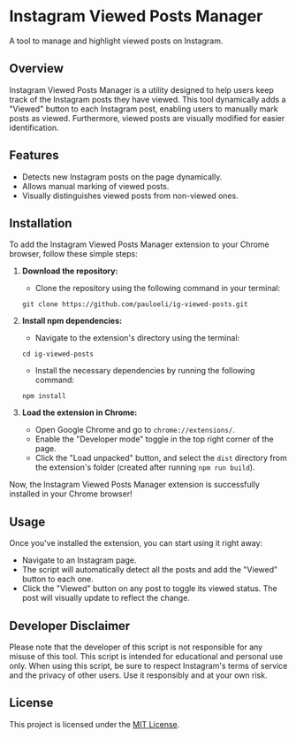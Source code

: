 # Instagram Viewed Posts Manager

A tool to manage and highlight viewed posts on Instagram.

## Overview

Instagram Viewed Posts Manager is a utility designed to help users keep track of the Instagram posts they have viewed.
This tool dynamically adds a "Viewed" button to each Instagram post, enabling users to manually mark posts as viewed.
Furthermore, viewed posts are visually modified for easier identification.

## Features

- Detects new Instagram posts on the page dynamically.
- Allows manual marking of viewed posts.
- Visually distinguishes viewed posts from non-viewed ones.

## Installation

To add the Instagram Viewed Posts Manager extension to your Chrome browser, follow these simple steps:

1. **Download the repository:**
    - Clone the repository using the following command in your terminal:
   ```
   git clone https://github.com/pauloeli/ig-viewed-posts.git
   ```

2. **Install npm dependencies:**
    - Navigate to the extension's directory using the terminal:
   ```
   cd ig-viewed-posts
   ```
    - Install the necessary dependencies by running the following command:
   ```
   npm install
   ```

3. **Load the extension in Chrome:**
    - Open Google Chrome and go to `chrome://extensions/`.
    - Enable the "Developer mode" toggle in the top right corner of the page.
    - Click the "Load unpacked" button, and select the `dist` directory from the extension's folder (created after
      running `npm run build`).

Now, the Instagram Viewed Posts Manager extension is successfully installed in your Chrome browser!

## Usage

Once you've installed the extension, you can start using it right away:

- Navigate to an Instagram page.
- The script will automatically detect all the posts and add the "Viewed" button to each one.
- Click the "Viewed" button on any post to toggle its viewed status. The post will visually update to reflect the
  change.

## Developer Disclaimer

Please note that the developer of this script is not responsible for any misuse of this tool. This script is intended
for educational and personal use only. When using this script, be sure to respect Instagram's terms of service and the
privacy of other users. Use it responsibly and at your own risk.

## License

This project is licensed under the [MIT License](LICENSE).